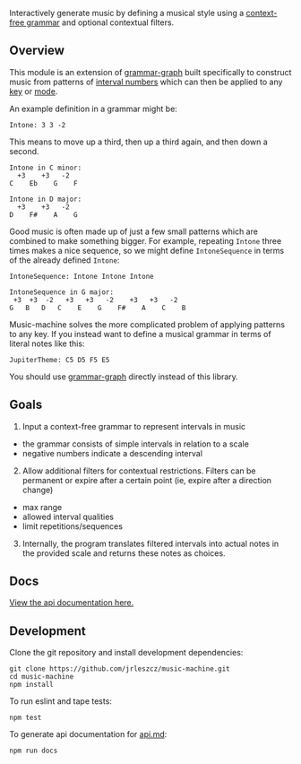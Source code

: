 Interactively generate music by defining a musical style using a [context-free grammar](https://en.wikipedia.org/wiki/Context-free_grammar) and optional contextual filters.


## Overview

This module is an extension of [grammar-graph](https://www.npmjs.com/package/grammar-graph) built specifically to construct music from patterns of [interval numbers](https://en.wikipedia.org/wiki/Interval_(music)#Number) which can then be applied to any [key](https://en.wikipedia.org/wiki/Key_(music)) or [mode](https://en.wikipedia.org/wiki/Mode_(music)#Modern).

An example definition in a grammar might be:
```
Intone: 3 3 -2

```
This means to move up a third, then up a third again, and then down a second.

```
Intone in C minor:
  +3    +3   -2
C    Eb    G    F

Intone in D major:
  +3    +3   -2
D    F#    A    G
```

Good music is often made up of just a few small patterns which are combined to make something bigger. For example, repeating `Intone` three times makes a nice sequence, so we might define `IntoneSequence` in terms of the already defined `Intone`:
```
IntoneSequence: Intone Intone Intone

IntoneSequence in G major:
 +3  +3  -2   +3   +3   -2    +3   +3   -2
G   B   D   C    E    G    F#    A    C    B
```

Music-machine solves the more complicated problem of applying patterns to any key. If you instead want to define a musical grammar in terms of literal notes like this:
```
JupiterTheme: C5 D5 F5 E5
```
You should use [grammar-graph](https://www.npmjs.com/package/grammar-graph) directly instead of this library.


## Goals

1. Input a context-free grammar to represent intervals in music
  - the grammar consists of simple intervals in relation to a scale
  - negative numbers indicate a descending interval

2. Allow additional filters for contextual restrictions. Filters can be permanent or expire after a certain point (ie, expire after a direction change)
  - max range
  - allowed interval qualities
  - limit repetitions/sequences

3. Internally, the program translates filtered intervals into actual notes in the provided scale and returns these notes as choices.

## Docs
[View the api documentation here.](api.md)

## Development

Clone the git repository and install development dependencies:
```
git clone https://github.com/jrleszcz/music-machine.git
cd music-machine
npm install
```

To run eslint and tape tests:
```
npm test
```

To generate api documentation for [api.md](api.md):
```
npm run docs
```
